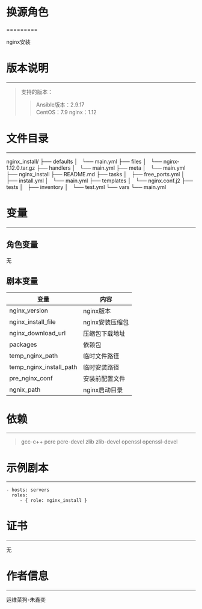# 换源角色
=========

nginx安装

# 版本说明
------------

>支持的版本：
>>Ansible版本：2.9.17  
>>CentOS：7.9
>>nginx：1.12

# 文件目录
--------------

nginx_install/
├── defaults
│   └── main.yml
├── files
│   └── nginx-1.12.0.tar.gz
├── handlers
│   └── main.yml
├── meta
│   └── main.yml
├── nginx_install
├── README.md
├── tasks
│   ├── free_ports.yml
│   ├── install.yml 
│   └── main.yml
├── templates
│   └── nginx.conf.j2
├── tests
│   ├── inventory
│   └── test.yml
└── vars
    └── main.yml

# 变量
--------------
## 角色变量

无

## 剧本变量

|  变量  | 内容  |
|  ----  | ----  |
| nginx_version  | nginx版本 |
| nginx_install_file  | nginx安装压缩包 |
| nginx_download_url  |   压缩包下载地址  |
| packages  | 依赖包 | 
| temp_nginx_path  | 临时文件路径 |
| temp_nginx_install_path  | 临时安装路径 |
| pre_nginx_conf  |  安装前配置文件  |
| ngnix_path | nginx启动目录 |

# 依赖
------------

> gcc-c++
> pcre 
> pcre-devel
> zlib 
> zlib-devel
> openssl 
> openssl-devel

# 示例剧本
----------------

    - hosts: servers
      roles:
         - { role: nginx_install }

# 证书
-------

无

# 作者信息
------------------
 
运维菜狗-朱鑫奕
